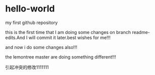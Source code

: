 # hello-world
my first github repository

this is the first time that I am doing some changes on branch readme-edits.And I will commit it later.best wishes for me!!!

and now i do some changes also!!!

the lemontree master are doing something different!!!

引起冲突的修改1111111
